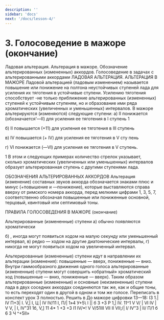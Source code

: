 ```yaml
---
description: ''
sidebar: 'docs'
next: '/docs/lesson-4/'
---
```


# 3. Голосоведение в мажоре (окончание)
Ладовая альтерация. Альтерация в мажоре. Обозначение альтерированных (измененных) аккордов. Голосоведение в задачах с альтерированными
аккордами
ЛАДОВАЯ АЛЬТЕРАЦИЯ. АЛЬТЕРАЦИЯ В МАЖОРЕ
Ладовой альтерацией (ладовым изменением) называется повышение или понижение на полтона неустойчивых ступеней лада для усиления их тяготения в устойчивые ступени.
Усилению тяготения способствует -не только приближение альтерированных (измененных) ступеней к устойчивым ступеням, но и образование ими ряда хроматических (увеличенных и уменьшенных) интервалов.
В мажоре альтерируются (изменяются) следующие ступени:
а)	II понижается (обозначается'—II) для усиления ее тяготения в I ступень 1


б)	II повышается (+11) для усиления ее тяготения в III ступень


в)	IV повышается (+ IV) для усиления ее тяготения в V сту пень


г)	VI понижается (—VI) для усиления ее тяготения в V ступень.

1 В этом и следующих примерах количество стрелок указывает, сколько хроматических (увеличенных или уменьшенных) интервалов образует альтерированная ступень с другими ступенями лада.



ОБОЗНАЧЕНИЯ АЛЬТЕРИРОВАННЫХ АККОРДОВ 
Альтерация (изменение) составных звуков аккорда обозначается знаками плюс и минус (+повышение и —понижение), которые выставляются справа вверху от римского номера аккорда, перед мелкими цифрами 1, 3, 5, 7, соответственно обозначая повышенные или пониженные основной, терцовый, квинтовый или септимовый тоны.

ПРАВИЛА ГОЛОСОВЕДЕНИЯ В МАЖОРЕ (окончание)

Альтерированные (измененные) ступени
а)	обычно появляются хроматически


б)	, иногда могут появиться ходом на малую секунду или уменьшенный интервал,
в)	редко — ходом на другие диатонические интервалы,
г)	никогда не могут появиться ходом на увеличенный интервал.


Альтерированные (измененные) ступени идут в направлении их альтерации (изменения): повышенные — вверх, пониженные — вниз.
Внутри гаммообразного движения одного голоса альтерированные (измененные) ступени могут совершить «обратный» хроматический ход (повышенные — вниз, пониженные — вверх).
Таким образом альтерированные (измененные) и основные (неизмененные) ступени лада в двух соседних аккордах соединяются так же, как и общие тоны, то есть переходят один в другой в одном и том же голосе.
Переписать в конспект урок 3 полностью.
Решить в До мажоре цифровки 13—18:
I3 1.| IV П+3| I. V,| I, Ц | IV IV/11 I, П/| 1»4 У+5\ I ||
б	3
+3
Р 1,| IV. 11^1 V V/ | VI IV | V V, | I, IV"31 1б, V,] 11
4* 1
+3	+3
I1 IV/*! V V/51III VII II VII;/| I/ IV"3 | II/ П/1
б	6	3
Ч ^+5II»
